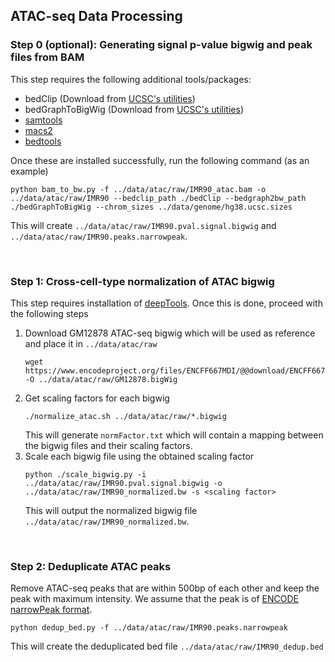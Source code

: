 ## ATAC-seq Data Processing

### Step 0 (optional): Generating signal p-value bigwig and peak files from BAM
This step requires the following additional tools/packages:
- bedClip (Download from [UCSC's utilities](https://hgdownload.soe.ucsc.edu/downloads.html#utilities_downloads))
- bedGraphToBigWig (Download from [UCSC's utilities](https://hgdownload.soe.ucsc.edu/downloads.html#utilities_downloads))
- [samtools](https://www.htslib.org/download/)
- [macs2](https://pypi.org/project/MACS2/)
- [bedtools](https://bedtools.readthedocs.io/en/latest/content/installation.html)

Once these are installed successfully, run the following command (as an example)
```
python bam_to_bw.py -f ../data/atac/raw/IMR90_atac.bam -o ../data/atac/raw/IMR90 --bedclip_path ./bedClip --bedgraph2bw_path ./bedGraphToBigWig --chrom_sizes ../data/genome/hg38.ucsc.sizes
```
This will create `../data/atac/raw/IMR90.pval.signal.bigwig` and `../data/atac/raw/IMR90.peaks.narrowpeak`. 

<br/>

### Step 1: Cross-cell-type normalization of ATAC bigwig
This step requires installation of [deepTools](https://deeptools.readthedocs.io/en/develop/content/installation.html).
Once this is done, proceed with the following steps
1. Download GM12878 ATAC-seq bigwig which will be used as reference and place it in `../data/atac/raw`
   ```
   wget https://www.encodeproject.org/files/ENCFF667MDI/@@download/ENCFF667MDI.bigWig -O ../data/atac/raw/GM12878.bigWig
   ```
2. Get scaling factors for each bigwig
   ```
   ./normalize_atac.sh ../data/atac/raw/*.bigwig
   ```
   This will generate `normFactor.txt` which will contain a mapping between the bigwig files and their scaling factors.
3. Scale each bigwig file using the obtained scaling factor
   ```
   python ./scale_bigwig.py -i ../data/atac/raw/IMR90.pval.signal.bigwig -o ../data/atac/raw/IMR90_normalized.bw -s <scaling factor>
   ```
   This will output the normalized bigwig file `../data/atac/raw/IMR90_normalized.bw`.

<br/>

### Step 2: Deduplicate ATAC peaks
Remove ATAC-seq peaks that are within 500bp of each other and keep the peak with maximum intensity. We assume that the peak is of [ENCODE narrowPeak format](https://genome.ucsc.edu/FAQ/FAQformat.html#format12).
```
python dedup_bed.py -f ../data/atac/raw/IMR90.peaks.narrowpeak
```
This will create the deduplicated bed file `../data/atac/raw/IMR90_dedup.bed`

